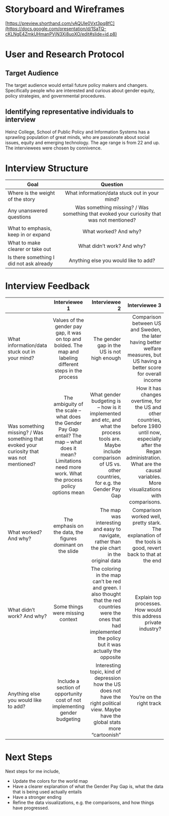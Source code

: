 # Storyboard and Wireframes 
[https://preview.shorthand.com/vAQUIe0Vxt3pq8fC](https://docs.google.com/presentation/d/1SaTQ-cKLNgE4ZmkUHmanPVjN3Xi8uoXO/edit#slide=id.p8)

# User and Research Protocol
<h2> Target Audience </h2>
The target audience would entail future policy makers and changers. Specifically people who are interested and curious about gender equity, policy strategies, and governmental procedures. 
<h2> Identifying representative individuals to interview </h2>
 Heinz College, School of Public Policy and Information Systems has a sprawling population of great minds, who are passionate about social issues, equity and emerging technology. The age range is from 22 and up. The interviewees were chosen by connivence. 

# Interview Structure

| Goal                               | Question      |
| ---------------------------------- |:-------------:|
| Where is the weight of the story | What information/data stuck out in your mind? |
| Any unanswered questions   | Was something missing? / Was something that evoked your curiosity that was not mentioned? |
| What to emphasis, keep in or expand     | What worked? And why?    |
| What to make clearer or take out | What didn’t work? And why?  |
| Is there something I did not ask already | Anything else you would like to add? |

# Interview Feedback 

|                                | Interviewee 1 | Interviewee 2 | Interviewee 3 | 
| ------------------------------ |:-------------:|--------------:| -------------:|
| What information/data stuck out in your mind? | Values of the gender pay gap, it was on top and bolded. The map and labeling different steps in the process| The gender gap in the US is not high enough | Comparison between US and Sweden, the later having better welfare measures, but US having a better score for overall income
| Was something missing? / Was something that evoked your curiosity that was not mentioned?| The ambiguity of the scale – what does the Gender Pay Gap entail? The map – what does it mean? Limitations need more work. What the process policy options mean | What gender budgeting is – how is it implemented and etc, and what the process tools are. Maybe include comparison of US vs. other countries, for e.g. the Gender Pay Gap | How it has changes overtime, for the US and other countries, before 1980 until now, especially after the Regan administration. What are the causal variables. More visualizations with comparisons.  
| What worked? And why? | The emphasis on the data, the figures dominant on the slide | The map was interesting and easy to navigate, rather than the pie chart in the original data | Comparison worked well, pretty stark. The explanation of the tools is good, revert back to that at the end |
| What didn’t work? And why? | Some things were missing context | The coloring in the map can’t be red and green. I also thought that the red countries were the ones that had implemented the policy but it was actually the opposite | Explain top processes. How would this address private industry? |
| Anything else you would like to add? | Include a section of opportunity cost of not implementing gender budgeting | Interesting topic, kind of depression how the US does not have the right political view. Maybe have the global stats more “cartoonish” | You’re on the right track |

# Next Steps 
Next steps for me include,
-	Update the colors for the world map 
-	Have a clearer explanation of what the Gender Pay Gap is, what the data that is being used actually entails 
-	Have a stronger ending 
-	Refine the data visualizations, e.g. the comparisons, and how things have progressed. 
